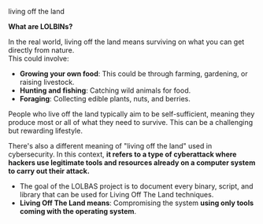 living off the land 


**What are LOLBINs?**

In the real world, living off the land means surviving on what you can get directly from nature.  
This could involve:

- **Growing your own food**: This could be through farming, gardening, or raising livestock.  
- **Hunting and fishing**: Catching wild animals for food.  
- **Foraging**: Collecting edible plants, nuts, and berries.  

People who live off the land typically aim to be self-sufficient, meaning they produce most or all of what they need to survive. This can be a challenging but rewarding lifestyle.

There's also a different meaning of "living off the land" used in cybersecurity. In this context, **it refers to a type of cyberattack where hackers use legitimate tools and resources already on a computer system to carry out their attack.**

- The goal of the LOLBAS project is to document every binary, script, and library that can be used for Living Off The Land techniques.
- **Living Off The Land means**: Compromising the system **using only tools coming with the operating system**.